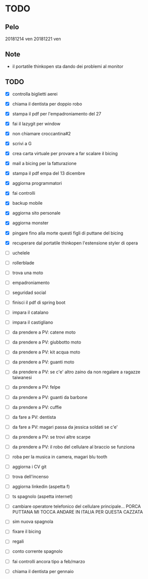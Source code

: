 # TODO

## Pelo

20181214 ven
20181221 ven

## Note

+ il portatile thinkopen sta dando dei problemi al monitor

## TODO

- [X] controlla biglietti aerei
- [X] chiama il dentista per doppio robo
- [X] stampa il pdf per l'empadroniamento del 27
- [X] fai il lazygit per window
- [X] non chiamare croccantina#2
- [X] scrivi a G
- [X] crea carta virtuale per provare a far scalare il bicing
- [X] mail a bicing per la fatturazione
- [X] stampa il pdf empa del 13 dicembre
- [X] aggiorna programmatori
- [X] fai controlli
- [X] backup mobile
- [X] aggiorna sito personale
- [X] aggiorna monster
- [X] pingare fino alla morte questi figli di puttane del bicing
- [X] recuperare dal portatile thinkopen l'estensione styler di opera
- [ ] uchelele
- [ ] rollerblade
- [ ] trova una moto
- [ ] empadroniamento
- [ ] seguridad social
- [ ] finisci il pdf di spring boot
- [ ] impara il catalano
- [ ] impara il castigliano
- [ ] da prendere a PV: catene moto
- [ ] da prendere a PV: giubbotto moto
- [ ] da prendere a PV: kit acqua moto
- [ ] da prendere a PV: guanti moto
- [ ] da prendere a PV: se c'e' altro zaino da non regalare a ragazze taiwanesi
- [ ] da prendere a PV: felpe
- [ ] da prendere a PV: guanti da barbone
- [ ] da prendere a PV: cuffie
- [ ] da fare a PV: dentista
- [ ] da fare a PV: magari passa da jessica soldati se c'e'
- [ ] da prendere a PV: se trovi altre scarpe
- [ ] da prendere a PV: il robo del cellulare al braccio se funziona
- [ ] roba per la musica in camera, magari blu tooth
- [ ] aggiorna i CV git
- [ ] trova dell'incenso
- [ ] aggiorna linkedin (aspetta f)
- [ ] ts spagnolo (aspetta internet)
- [ ] cambiare operatore telefonico del cellulare principale... PORCA PUTTANA MI TOCCA ANDARE IN ITALIA PER QUESTA CAZZATA
- [ ] sim nuova spagnola
- [ ] fixare il bicing
- [ ] regali
- [ ] conto corrente spagnolo
- [ ] fai controlli ancora tipo a feb/marzo
- [ ] chiama il dentista per gennaio

